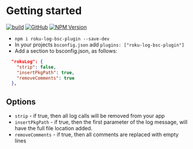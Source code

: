 # Getting started

[![build](https://img.shields.io/github/actions/workflow/status/georgejecook/roku-log-bsc-plugin/build.yml?branch=master)](https://github.com/georgejecook/roku-log-bsc-plugin/actions/workflows/build.yml)
[![GitHub](https://img.shields.io/github/release/georgejecook/roku-log-bsc-plugin.svg?style=flat-square)](https://github.com/georgejecook/roku-log-bsc-plugin/releases)
[![NPM Version](https://badge.fury.io/js/roku-log-bsc-plugin.svg?style=flat)](https://npmjs.org/package/roku-log-bsc-plugin)

- `npm i roku-log-bsc-plugin --save-dev`
- In your projects `bsconfig.json` add `plugins: ["roku-log-bsc-plugin"]`
- Add a section to bsconfig.json, as follows:

```json
  "rokuLog": {
    "strip": false,
    "insertPkgPath": true,
    "removeComments": true
  },
```

## Options

- `strip` - if true, then all log calls will be removed from your app
- `insertPkgPath` - if true, then the first parameter of the log message, will have the full file location added.
- `removeComments` - if true, then all comments are replaced with empty lines
